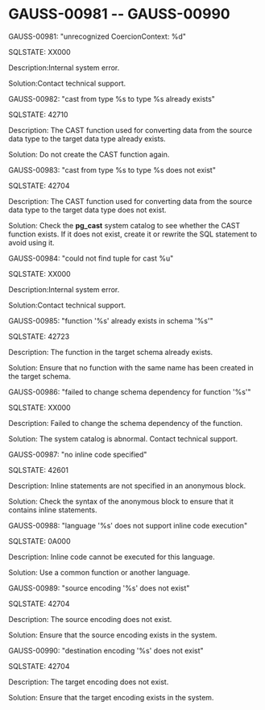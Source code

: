 # GAUSS-00981 -- GAUSS-00990<a name="EN-US_TOPIC_0302073027"></a>

GAUSS-00981: "unrecognized CoercionContext: %d"

SQLSTATE: XX000

Description:Internal system error.

Solution:Contact technical support.

GAUSS-00982: "cast from type %s to type %s already exists"

SQLSTATE: 42710

Description: The CAST function used for converting data from the source data type to the target data type already exists.

Solution: Do not create the CAST function again.

GAUSS-00983: "cast from type %s to type %s does not exist"

SQLSTATE: 42704

Description: The CAST function used for converting data from the source data type to the target data type does not exist.

Solution: Check the  **pg\_cast**  system catalog to see whether the CAST function exists. If it does not exist, create it or rewrite the SQL statement to avoid using it.

GAUSS-00984: "could not find tuple for cast %u"

SQLSTATE: XX000

Description:Internal system error.

Solution:Contact technical support.

GAUSS-00985: "function '%s' already exists in schema '%s'"

SQLSTATE: 42723

Description: The function in the target schema already exists.

Solution: Ensure that no function with the same name has been created in the target schema.

GAUSS-00986: "failed to change schema dependency for function '%s'"

SQLSTATE: XX000

Description: Failed to change the schema dependency of the function.

Solution: The system catalog is abnormal. Contact technical support.

GAUSS-00987: "no inline code specified"

SQLSTATE: 42601

Description: Inline statements are not specified in an anonymous block.

Solution: Check the syntax of the anonymous block to ensure that it contains inline statements.

GAUSS-00988: "language '%s' does not support inline code execution"

SQLSTATE: 0A000

Description: Inline code cannot be executed for this language.

Solution: Use a common function or another language.

GAUSS-00989: "source encoding '%s' does not exist"

SQLSTATE: 42704

Description: The source encoding does not exist.

Solution: Ensure that the source encoding exists in the system.

GAUSS-00990: "destination encoding '%s' does not exist"

SQLSTATE: 42704

Description: The target encoding does not exist.

Solution: Ensure that the target encoding exists in the system.

